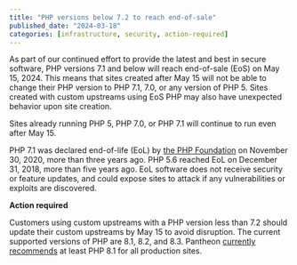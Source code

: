 ```yaml
---
title: "PHP versions below 7.2 to reach end-of-sale"
published_date: "2024-03-18"
categories: [infrastructure, security, action-required]
---
```

As part of our continued effort to provide the latest and best in secure software, PHP versions 7.1 and below will reach end-of-sale (EoS) on May 15, 2024. This means that sites created after May 15 will not be able to change their PHP version to PHP 7.1, 7.0, or any version of PHP 5. Sites created with custom upstreams using EoS PHP may also have unexpected behavior upon site creation.

Sites already running PHP 5, PHP 7.0, or PHP 7.1 will continue to run even after May 15.

PHP 7.1 was declared end-of-life (EoL) by [the PHP Foundation](https://www.php.net/supported-versions.php) on November 30, 2020, more than three years ago. PHP 5.6 reached EoL on December 31, 2018, more than five years ago. EoL software does not receive security or feature updates, and could expose sites to attack if any vulnerabilities or exploits are discovered.

**Action required**

Customers using custom upstreams with a PHP version less than 7.2 should update their custom upstreams by May 15 to avoid disruption. The current supported versions of PHP are 8.1, 8.2, and 8.3. Pantheon [currently recommends](/guides/php#supported-php-versions) at least PHP 8.1 for all production sites.
